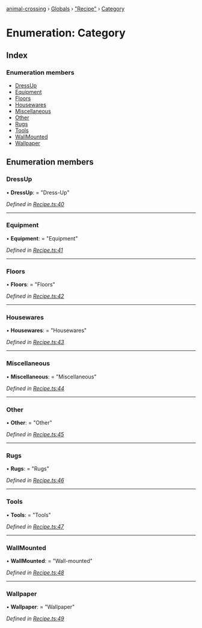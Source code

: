 [animal-crossing](../README.md) › [Globals](../globals.md) › ["Recipe"](../modules/_recipe_.md) › [Category](_recipe_.category.md)

# Enumeration: Category

## Index

### Enumeration members

* [DressUp](_recipe_.category.md#dressup)
* [Equipment](_recipe_.category.md#equipment)
* [Floors](_recipe_.category.md#floors)
* [Housewares](_recipe_.category.md#housewares)
* [Miscellaneous](_recipe_.category.md#miscellaneous)
* [Other](_recipe_.category.md#other)
* [Rugs](_recipe_.category.md#rugs)
* [Tools](_recipe_.category.md#tools)
* [WallMounted](_recipe_.category.md#wallmounted)
* [Wallpaper](_recipe_.category.md#wallpaper)

## Enumeration members

###  DressUp

• **DressUp**: = "Dress-Up"

*Defined in [Recipe.ts:40](https://github.com/Norviah/animal-crossing/blob/caec6ad/module/types/Recipe.ts#L40)*

___

###  Equipment

• **Equipment**: = "Equipment"

*Defined in [Recipe.ts:41](https://github.com/Norviah/animal-crossing/blob/caec6ad/module/types/Recipe.ts#L41)*

___

###  Floors

• **Floors**: = "Floors"

*Defined in [Recipe.ts:42](https://github.com/Norviah/animal-crossing/blob/caec6ad/module/types/Recipe.ts#L42)*

___

###  Housewares

• **Housewares**: = "Housewares"

*Defined in [Recipe.ts:43](https://github.com/Norviah/animal-crossing/blob/caec6ad/module/types/Recipe.ts#L43)*

___

###  Miscellaneous

• **Miscellaneous**: = "Miscellaneous"

*Defined in [Recipe.ts:44](https://github.com/Norviah/animal-crossing/blob/caec6ad/module/types/Recipe.ts#L44)*

___

###  Other

• **Other**: = "Other"

*Defined in [Recipe.ts:45](https://github.com/Norviah/animal-crossing/blob/caec6ad/module/types/Recipe.ts#L45)*

___

###  Rugs

• **Rugs**: = "Rugs"

*Defined in [Recipe.ts:46](https://github.com/Norviah/animal-crossing/blob/caec6ad/module/types/Recipe.ts#L46)*

___

###  Tools

• **Tools**: = "Tools"

*Defined in [Recipe.ts:47](https://github.com/Norviah/animal-crossing/blob/caec6ad/module/types/Recipe.ts#L47)*

___

###  WallMounted

• **WallMounted**: = "Wall-mounted"

*Defined in [Recipe.ts:48](https://github.com/Norviah/animal-crossing/blob/caec6ad/module/types/Recipe.ts#L48)*

___

###  Wallpaper

• **Wallpaper**: = "Wallpaper"

*Defined in [Recipe.ts:49](https://github.com/Norviah/animal-crossing/blob/caec6ad/module/types/Recipe.ts#L49)*
